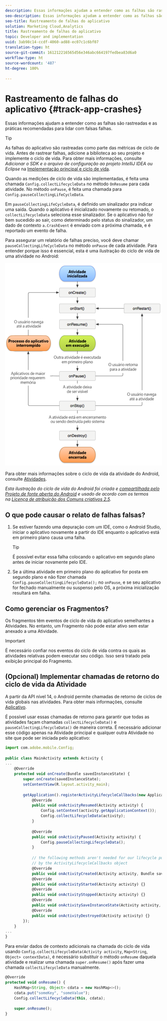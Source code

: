 ```yaml
---
description: Essas informações ajudam a entender como as falhas são rastreadas e as práticas recomendadas para lidar com falsas falhas.
seo-description: Essas informações ajudam a entender como as falhas são rastreadas e as práticas recomendadas para lidar com falsas falhas.
seo-title: Rastreamento de falhas do aplicativo
solution: Marketing Cloud,Analytics
title: Rastreamento de falhas do aplicativo
topic: Developer and implementation
uuid: 3ab98c14-ccdf-4060-ad88-ec07c1c6bf07
translation-type: ht
source-git-commit: 161212216565d56e346abc664197fedbea83d6a0
workflow-type: ht
source-wordcount: '487'
ht-degree: 100%

---
```



# Rastreamento de falhas do aplicativo {#track-app-crashes}

Essas informações ajudam a entender como as falhas são rastreadas e as práticas recomendadas para lidar com falsas falhas.

>[!TIP]
>
>As falhas do aplicativo são rastreadas como parte das métricas de ciclo de vida. Antes de rastrear falhas, adicione a biblioteca ao seu projeto e implemente o ciclo de vida. Para obter mais informações, consulte *Adicionar o SDK e o arquivo de configuração ao projeto IntelliJ IDEA ou Eclipse* na [Implementação principal e ciclo de vida](/help/android/getting-started/dev-qs.md).

Quando as medições de ciclo de vida são implementadas, é feita uma chamada `Config.collectLifecycleData` no método `OnResume` para cada atividade. No método `onPause`, é feita uma chamada para `Config.pauseCollectingLifeCycleData`.

Em `pauseCollectingLifeCycleData`, é definido um sinalizador pra indicar uma saída. Quando o aplicativo é inicializado novamente ou retomado, o `collectLifecycleData` seleciona esse sinalizador. Se o aplicativo não for bem sucedido ao sair, como determinado pelo status do sinalizador, um dado de contexto `a.CrashEvent` é enviado com a próxima chamada, e é reportado um evento de falha.

Para assegurar um relatório de falhas preciso, você deve chamar `pauseCollectingLifeCycleData` no método `onPause` de cada atividade. Para entender porque isso é essencial, esta é uma ilustração do ciclo de vida de uma atividade no Android:

![](assets/android-lifecycle.png)

Para obter mais informações sobre o ciclo de vida da atividade do Android, consulte [Atividades](https://developer.android.com/guide/components/activities.html).

*Esta ilustração do ciclo de vida do Android foi criada e [compartilhada pelo Projeto de fonte aberta do Android](https://source.android.com/) e usado de acordo com os termos na [Licença de atribuição dos Comuns criativos 2.5](https://creativecommons.org/licenses/by/2.5/).*

## O que pode causar o relato de falhas falsas?

1. Se estiver fazendo uma depuração com um IDE, como o Android Studio, iniciar o aplicativo novamente a partir do IDE enquanto o aplicativo está em primeiro plano causa uma falha.

   >[!TIP]
   >
   >É possível evitar essa falha colocando o aplicativo em segundo plano antes de iniciar novamente pelo IDE.

1. Se a última atividade em primeiro plano do aplicativo for posta em segundo plano e não fizer chamada `Config.pauseCollectingLifecycleData();` no `onPause`, e se seu aplicativo for fechado manualmente ou suspenso pelo OS, a próxima inicialização resultará em falha.

## Como gerenciar os Fragmentos?

Os fragmentos têm eventos de ciclo de vida do aplicativo semelhantes a Atividades. No entanto, um Fragmento não pode estar ativo sem estar anexado a uma Atividade.

>[!IMPORTANT]
>
>É necessário confiar nos eventos do ciclo de vida contra os quais as atividades relativas podem executar seu código. Isso será tratado pela exibição principal do Fragmento.

## (Opcional) Implementar chamadas de retorno do ciclo de vida da Atividade

A partir da API nível 14, o Android permite chamadas de retorno de ciclos de vida globais nas atividades. Para obter mais informações, consulte [Aplicativo](https://developer.android.com/reference/android/app/Application).

É possível usar essas chamadas de retorno para garantir que todas as atividades façam chamadas `collectLifecycleData()` e `pauseCollectingLifecycleData()` de maneira correta. É necessário adicionar esse código apenas na Atividade principal e qualquer outra Atividade no site que pode ser iniciada pelo aplicativo:

```js
import com.adobe.mobile.Config; 
  
public class MainActivity extends Activity { 
... 
    @Override 
    protected void onCreate(Bundle savedInstanceState) { 
        super.onCreate(savedInstanceState); 
        setContentView(R.layout.activity_main); 
  
        getApplication().registerActivityLifecycleCallbacks(new Application.ActivityLifecycleCallbacks() { 
            @Override 
            public void onActivityResumed(Activity activity) { 
                Config.setContext(activity.getApplicationContext()); 
                Config.collectLifecycleData(activity); 
            } 
  
            @Override 
            public void onActivityPaused(Activity activity) {     
                Config.pauseCollectingLifecycleData(); 
            } 
    
            // the following methods aren't needed for our lifecycle purposes, but are required to be implemented 
            // by the ActivityLifecycleCallbacks object 
            @Override 
            public void onActivityCreated(Activity activity, Bundle savedInstanceState) {} 
            @Override 
            public void onActivityStarted(Activity activity) {} 
            @Override 
            public void onActivityStopped(Activity activity) {} 
            @Override 
            public void onActivitySaveInstanceState(Activity activity, Bundle outState) {} 
            @Override 
            public void onActivityDestroyed(Activity activity) {} 
        }); 
    } 
... 
}
```

Para enviar dados de contexto adicionais na chamada do ciclo de vida usando `Config.collectLifecycleData(Activity activity`, `Map<String`, `Object> contextData)`, é necessário substituir o método `onResume` daquela atividade e realizar uma chamada `super.onResume()` após fazer uma chamada `collectLifecycleData` manualmente.

```js
@Override 
protected void onResume() { 
    HashMap<String, Object> cdata = new HashMap<>(); 
    cdata.put("someKey", "someValue"); 
    Config.collectLifecycleData(this, cdata); 
  
    super.onResume(); 
}
```

